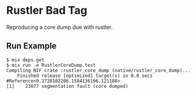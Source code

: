 # Rustler Bad Tag

Reproducing a core dump due with rustler.

## Run Example

```
$ mix deps.get
$ mix run -e RustlerCoreDump.test
Compiling NIF crate :rustler_core_dump (native/rustler_core_dump)...
    Finished release [optimized] target(s) in 0.0 secs
#Reference<0.1720102286.1584136196.121188>
[1]    23077 segmentation fault (core dumped)
```
